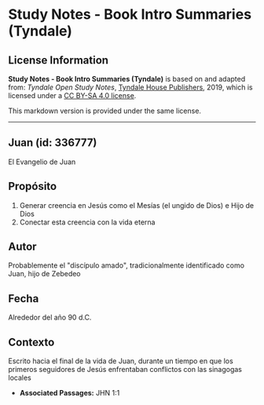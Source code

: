 # Study Notes - Book Intro Summaries (Tyndale)

## License Information

**Study Notes - Book Intro Summaries (Tyndale)** is based on and adapted from: _Tyndale Open Study Notes_, [Tyndale House Publishers](https://tyndaleopenresources.com/), 2019, which is licensed under a [CC BY-SA 4.0 license](https://creativecommons.org/licenses/by-sa/4.0/legalcode.en).

This markdown version is provided under the same license.



--------------------------------

## Juan (id: 336777)

El Evangelio de Juan

Propósito
---------

1. Generar creencia en Jesús como el Mesías (el ungido de Dios) e Hijo de Dios
2. Conectar esta creencia con la vida eterna

Autor
-----

Probablemente el "discípulo amado", tradicionalmente identificado como Juan, hijo de Zebedeo

Fecha
-----

Alrededor del año 90 d.C.

Contexto
--------

Escrito hacia el final de la vida de Juan, durante un tiempo en que los primeros seguidores de Jesús enfrentaban conflictos con las sinagogas locales

* **Associated Passages:** JHN 1:1

